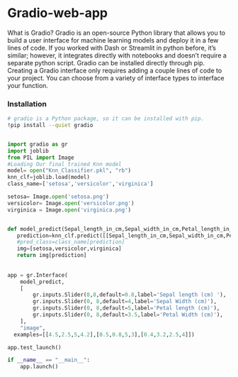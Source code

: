 # Gradio-web-app
What is Gradio?
Gradio is an open-source Python library that allows you to build a user interface for machine learning models and deploy it in a few lines of code. If you worked with Dash or Streamlit in python before, it’s similar; however, it integrates directly with notebooks and doesn’t require a separate python script.
Gradio can be installed directly through pip. Creating a Gradio interface only requires adding a couple lines of code to your project. You can choose from a variety of interface types to interface your function.

### Installation

```bash
# gradio is a Python package, so it can be installed with pip.
!pip install --quiet gradio
```


```python

import gradio as gr
import joblib
from PIL import Image
#Loading Our final trained Knn model 
model= open("Knn_Classifier.pkl", "rb")
knn_clf=joblib.load(model)
class_name=['setosa','versicolor','virginica']

setosa= Image.open('setosa.png')
versicolor= Image.open('versicolor.png')
virginica = Image.open('virginica.png')


def model_predict(Sepal_length_in_cm,Sepal_width_in_cm,Petal_length_in_cm,Petal_Width_in_cm):
   prediction=knn_clf.predict([[Sepal_length_in_cm,Sepal_width_in_cm,Petal_length_in_cm,Petal_Width_in_cm]])[0]
   #pred_class=class_name[prediction]
   img=[setosa,versicolor,virginica]
   return img[prediction]
	
   
app = gr.Interface(
    model_predict,
    [
        gr.inputs.Slider(0,8,default=0.8,label='Sepal length (cm) '),
        gr.inputs.Slider(0, 8,default=4,label='Sepal Width (cm)'),
        gr.inputs.Slider(0, 8,default=5,label='Petal length (cm)'),
        gr.inputs.Slider(0, 8,default=3.5,label='Petal Width (cm)'),
    ],
    "image",
  examples=[[4.5,2.5,5,4.2],[0.5,0.8,5,3],[0.4,3.2,2.5,4]])

app.test_launch()

if __name__ == "__main__":
    app.launch()
    
```
